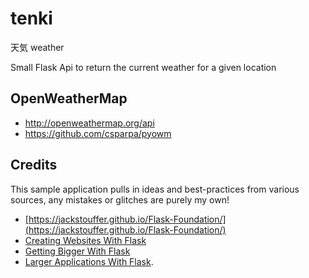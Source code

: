# tenki
天気 weather

Small Flask Api to return the current weather for a given location

## OpenWeatherMap
* http://openweathermap.org/api
* https://github.com/csparpa/pyowm

## Credits
This sample application pulls in ideas and best-practices from various sources, any mistakes or glitches are purely my own!
* [https://jackstouffer.github.io/Flask-Foundation/](https://jackstouffer.github.io/Flask-Foundation/)
* [Creating Websites With Flask](http://maximebf.com/blog/2012/10/building-websites-in-python-with-flask/)
* [Getting Bigger With Flask](http://maximebf.com/blog/2012/11/getting-bigger-with-flask/)
* [Larger Applications With Flask](http://flask.pocoo.org/docs/patterns/packages/).

